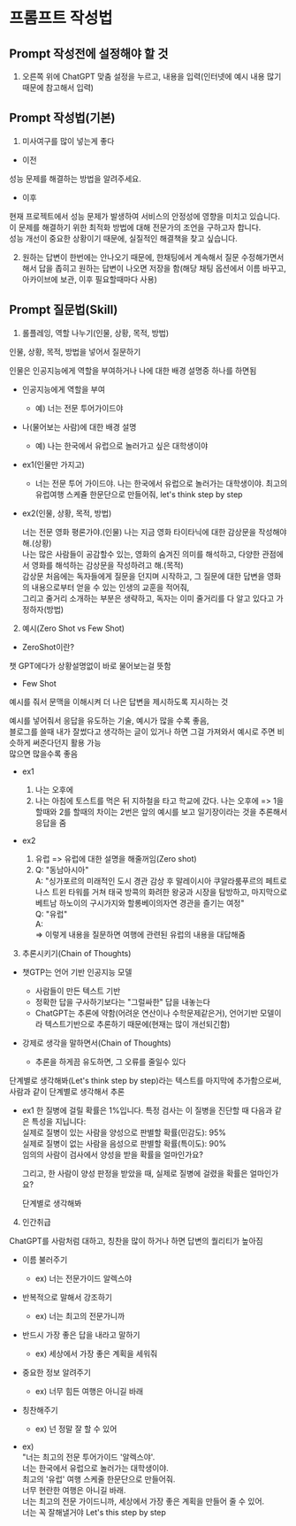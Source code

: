# 프롬프트 작성법

## Prompt 작성전에 설정해야 할 것

1. 오른쪽 위에 ChatGPT 맞춤 설정을 누르고, 내용을 입력(인터넷에 예시 내용 많기 때문에 참고해서 입력)

## Prompt 작성법(기본)

1. 미사여구를 많이 넣는게 좋다

- 이전

성능 문제를 해결하는 방법을 알려주세요.

- 이후

현재 프로젝트에서 성능 문제가 발생하여 서비스의 안정성에 영향을 미치고 있습니다.  
이 문제를 해결하기 위한 최적화 방법에 대해 전문가의 조언을 구하고자 합니다.  
성능 개선이 중요한 상황이기 때문에, 실질적인 해결책을 찾고 싶습니다.

2. 원하는 답변이 한번에는 안나오기 때문에, 한채팅에서 계속해서 질문 수정해가면서 해서 답을 좁히고 원하는 답변이 나오면 저장을 함(해당 채팅 옵션에서 이름 바꾸고, 아카이브에 보관, 이후 필요할때마다 사용)

## Prompt 질문법(Skill)

1. 롤플레잉, 역할 나누기(인물, 상황, 목적, 방법)

인물, 상황, 목적, 방법을 넣어서 질문하기

인물은 인공지능에게 역할을 부여하거나 나에 대한 배경 설명중 하나를 하면됨

- 인공지능에게 역할을 부여

  - 예) 너는 전문 투어가이드야

- 나(물어보는 사람)에 대한 배경 설명

  - 예) 나는 한국에서 유럽으로 놀러가고 싶은 대학생이야

- ex1(인물만 가지고)

  - 너는 전문 투어 가이드야. 나는 한국에서 유럽으로 놀러가는 대학생이야. 최고의 유럽여행 스케쥴 한문단으로 만들어줘, let's think step by step

- ex2(인물, 상황, 목적, 방법)

  너는 전문 영화 평론가야.(인물)
  나는 지금 영화 타이타닉에 대한 감상문을 작성해야해.(상황)  
  나는 많은 사람들이 공감할수 있는, 영화의 숨겨진 의미를 해석하고, 다양한 관점에서 영화를 해석하는 감상문을 작성하려고 해.(목적)  
  감상문 처음에는 독자들에게 질문을 던지며 시작하고, 그 질문에 대한 답변을 영화의 내용으로부터 얻을 수 있는 인생의 교훈을 적어줘,  
  그리고 줄거리 소개하는 부분은 생략하고, 독자는 이미 줄거리를 다 알고 있다고 가정하자(방법)

2. 예시(Zero Shot vs Few Shot)

- ZeroShot이란?

챗 GPT에다가 상황설명없이 바로 물어보는걸 뜻함

- Few Shot

예시를 줘서 문맥을 이해시켜 더 나은 답변을 제시하도록 지시하는 것

예시를 넣어줘서 응답을 유도하는 기술, 예시가 많을 수록 좋음,  
블로그를 쓸때 내가 잘썼다고 생각하는 글이 있거나 하면 그걸 가져와서 예시로 주면 비슷하게 써준다던지 활용 가능  
많으면 많을수록 좋음

- ex1

  1. 나는 오후에
  2. 나는 아침에 토스트를 먹은 뒤 지하철을 타고 학교에 갔다. 나는 오후에
     =>
     1을 할때와 2를 할때의 차이는 2번은 앞의 예시를 보고 일기장이라는 것을 추론해서 응답을 줌

- ex2
  1. 유럽 => 유럽에 대한 설명을 해줄꺼임(Zero shot)
  2. Q: "동남아시아"  
     A: "싱가포르의 미래적인 도시 경관 감상 후 말레이시아 쿠알라룸푸르의 페트로나스 트윈 타워를 거쳐 태국 방콕의 화려한 왕궁과 시장을 탐방하고, 마지막으로 베트남 하노이의 구시가지와 할롱베이의자연 경관을 즐기는 여정"  
     Q: "유럽"  
     A:  
     => 이렇게 내용을 질문하면 여행에 관련된 유럽의 내용을 대답해줌

3. 추론시키기(Chain of Thoughts)

- 챗GTP는 언어 기반 인공지능 모델

  - 사람들이 만든 텍스트 기반
  - 정확한 답을 구사하기보다는 "그럴싸한" 답을 내놓는다
  - ChatGPT는 추론에 약함(어려운 연산이나 수학문제같은거), 언어기반 모델이라 텍스트기반으로 추론하기 때문에(현재는 많이 개선되긴함)

- 강제로 생각을 말하면서(Chain of Thoughts)
  - 추론을 하게끔 유도하면, 그 오류를 줄일수 있다

단계별로 생각해봐(Let's think step by step)라는 텍스트를 마지막에 추가함으로써, 사람과 같이 단계별로 생각해서 추론

- ex1
  한 질병에 걸릴 확률은 1%입니다. 특정 검사는 이 질병을 진단할 때 다음과 같은 특성을 지닙니다:  
  실제로 질병이 있는 사람을 양성으로 판별할 확률(민감도): 95%  
  실제로 질병이 없는 사람을 음성으로 판별할 확률(특이도): 90%  
  임의의 사람이 검사에서 양성을 받을 확률을 얼마인가요?

  그리고, 한 사람이 양성 판정을 받았을 때, 실제로 질병에 걸렸을 확률은 얼마인가요?

  단계별로 생각해봐

4. 인간취급

ChatGPT를 사람처럼 대하고, 칭찬을 많이 하거나 하면 답변의 퀄리티가 높아짐

- 이름 불러주기

  - ex) 너는 전문가이드 알렉스야

- 반복적으로 말해서 강조하기

  - ex) 너는 최고의 전문가니까

- 반드시 가장 좋은 답을 내라고 말하기

  - ex) 세상에서 가장 좋은 계획을 세워줘

- 중요한 정보 알려주기

  - ex) 너무 힘든 여행은 아니길 바래

- 칭찬해주기

  - ex) 넌 정말 잘 할 수 있어

- ex)  
  "너는 최고의 전문 투어가이드 '알렉스야'.  
  너는 한국에서 유럽으로 놀러가는 대학생이야.  
  최고의 '유럽' 여행 스케줄 한문단으로 만들어줘.  
  너무 현란한 여행은 아니길 바래.  
  너는 최고의 전문 가이드니까, 세상에서 가장 좋은 계획을 만들어 줄 수 있어.  
  너는 꼭 잘해낼거야
  Let's this step by step
